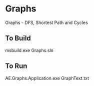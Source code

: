 # Graphs
Graphs - DFS, Shortest Path and Cycles

To Build
---------
msbuild.exe Graphs.sln


To Run
-------
AE.Graphs.Application.exe GraphText.txt
